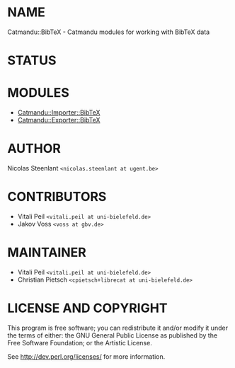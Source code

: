# NAME

Catmandu::BibTeX - Catmandu modules for working with BibTeX data

# STATUS

# MODULES

- [Catmandu::Importer::BibTeX](https://metacpan.org/pod/Catmandu::Importer::BibTeX)
- [Catmandu::Exporter::BibTeX](https://metacpan.org/pod/Catmandu::Exporter::BibTeX)

# AUTHOR

Nicolas Steenlant `<nicolas.steenlant at ugent.be>`

# CONTRIBUTORS

- Vitali Peil `<vitali.peil at uni-bielefeld.de>`
- Jakov Voss `<voss at gbv.de>`

# MAINTAINER

- Vitali Peil `<vitali.peil at uni-bielefeld.de>`
- Christian Pietsch `<cpietsch+librecat at uni-bielefeld.de>`

# LICENSE AND COPYRIGHT

This program is free software; you can redistribute it and/or modify it
under the terms of either: the GNU General Public License as published
by the Free Software Foundation; or the Artistic License.

See http://dev.perl.org/licenses/ for more information.
